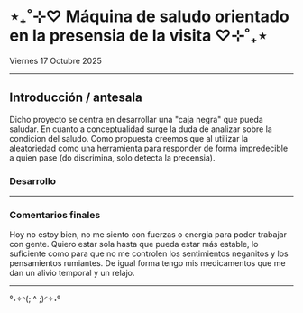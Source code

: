 # ⋆₊˚⊹♡ Máquina de saludo orientado en la presensia de la visita ♡⊹˚₊⋆

Viernes 17 Octubre 2025

***

## Introducción / antesala

Dicho proyecto se centra en desarrollar una "caja negra" que pueda saludar. En cuanto a conceptualidad surge la duda de analizar sobre la condicion del saludo.
Como propuesta creemos que al utilizar la aleatoriedad como una herramienta para responder de forma impredecible a quien pase (do discrimina, solo detecta la precensia).

### Desarrollo

***

### Comentarios finales 

Hoy no estoy bien, no me siento con fuerzas o energia para poder trabajar con gente. Quiero estar sola hasta que pueda estar más estable, lo suficiente como para que no me controlen los sentimientos neganitos y los pensamientos rumiantes. De igual forma tengo mis medicamentos que me dan un alivio temporal y un relajo.

***

°˖✧◝(; ^ ;)◜✧˖°
